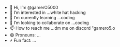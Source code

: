 - 👋 Hi, I’m @gamerO5000
- 👀 I’m interested in ...white hat hacking
- 🌱 I’m currently learning ...coding
- 💞️ I’m looking to collaborate on ...coding
- 📫 How to reach me ...dm me on discord "gamero5.o
- 😄 Pronouns: ...
- ⚡ Fun fact: ...

<!---
gamerO5000/gamerO5000 is a ✨ special ✨ repository because its `README.md` (this file) appears on your GitHub profile.
You can click the Preview link to take a look at your changes.
--->
